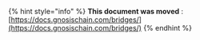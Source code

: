 {% hint style="info" %}
**This document was moved**
: [https://docs.gnosischain.com/bridges/](https://docs.gnosischain.com/bridges/)
{% endhint %}